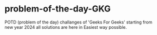 # problem-of-the-day-GKG
POTD (problem of the day) challanges of 'Geeks For Geeks' starting from new year 2024 all solutions are here in Easiest way possible.
